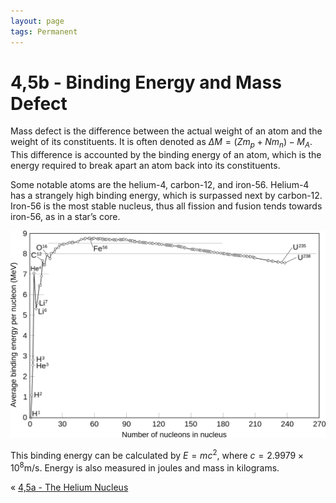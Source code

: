 ```yaml
---
layout: page
tags: Permanent
---
```


# 4,5b - Binding Energy and Mass Defect

Mass defect is the difference between the actual weight of an atom and the weight of its constituents. It is often denoted as $\Delta M=(Zm_{p}+Nm_{n})-M_{A}$. This difference is accounted by the binding energy of an atom, which is the energy required to break apart an atom back into its constituents. 

Some notable atoms are the helium-4, carbon-12, and iron-56. Helium-4 has a strangely high binding energy, which is surpassed next by carbon-12. Iron-56 is the most stable nucleus, thus all fission and fusion tends towards iron-56, as in a star’s core.

![Binding-Energy](../../_screenshots/Binding-Energy.png)

This binding energy can be calculated by $E=mc^{2}$, where $c=2.9979\times 10^{8}\text{m/s}$. Energy is also measured in joules and mass in kilograms.

« [4,5a - The Helium Nucleus](4,5a%20-%20The%20Helium%20Nucleus)